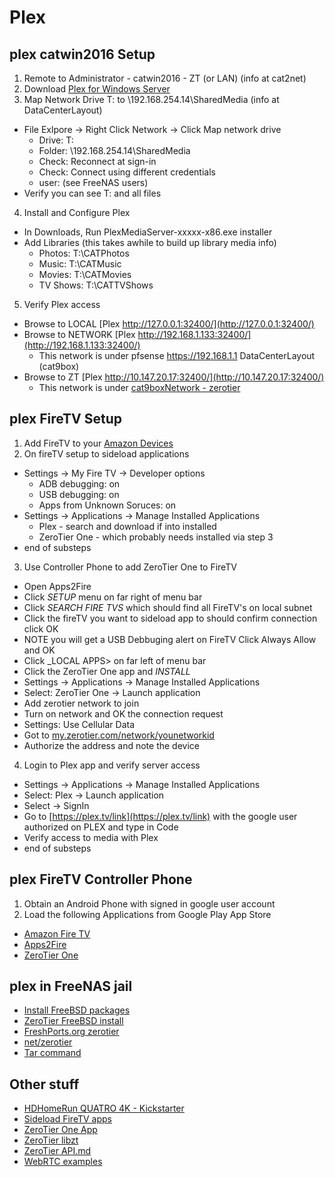 # Plex

## plex catwin2016 Setup
1. Remote to Administrator - catwin2016 - ZT (or LAN) (info at cat2net)
2. Download [Plex for Windows Server](https://www.plex.tv/media-server-downloads/)
3. Map Network Drive T: to \\192.168.254.14\SharedMedia (info at DataCenterLayout)
  - File Exlpore -> Right Click Network -> Click Map network drive
    - Drive: T:
    - Folder: \\192.168.254.14\SharedMedia
    - Check: Reconnect at sign-in
    - Check: Connect using different credentials
    - user: (see FreeNAS users)
  - Verify you can see T: and all files
4. Install and Configure Plex
  - In Downloads, Run PlexMediaServer-xxxxx-x86.exe installer
  - Add Libraries (this takes awhile to build up library media info)
    - Photos: T:\CATPhotos
    - Music: T:\CATMusic
    - Movies: T:\CATMovies
    - TV Shows: T:\CATTVShows
5. Verify Plex access
  - Browse to LOCAL [Plex http://127.0.0.1:32400/](http://127.0.0.1:32400/)
  - Browse to NETWORK [Plex http://192.168.1.133:32400/](http://192.168.1.133:32400/)
    - This network is under pfsense https://192.168.1.1 DataCenterLayout (cat9box)
  - Browse to ZT [Plex http://10.147.20.17:32400/](http://10.147.20.17:32400/)
    - This network is under [cat9boxNetwork - zerotier](https://my.zerotier.com/network/93afae596322b601)

## plex FireTV Setup
1. Add FireTV to your [Amazon Devices](https://www.amazon.com/gp/mas/your-account/myapps/yourdevices/ref=mas_ya_dv)
2. On fireTV setup to sideload applications
  - Settings -> My Fire TV -> Developer options
    - ADB debugging: on
    - USB debugging: on
    - Apps from Unknown Soruces: on
  - Settings -> Applications -> Manage Installed Applications
    - Plex - search and download if into installed
    - ZeroTier One - which probably needs installed via step 3
  - end of substeps
3. Use Controller Phone to add ZeroTier One to FireTV
  - Open Apps2Fire
  - Click _SETUP_ menu on far right of menu bar
  - Click _SEARCH FIRE TVS_ which should find all FireTV's on local subnet
  - Click the fireTV you want to sideload app to should confirm connection click OK
  - NOTE you will get a USB Debbuging alert on FireTV Click Always Allow and OK
  - Click _LOCAL APPS> on far left of menu bar
  - Click the ZeroTier One app and _INSTALL_
  - Settings -> Applications -> Manage Installed Applications
  - Select: ZeroTier One -> Launch application
  - Add zerotier network to join
  - Turn on network and OK the connection request
  - Settings: Use Cellular Data
  - Got to [my.zerotier.com/network/younetworkid](https://my.zerotier.com/network/93afae596322b601)
  - Authorize the address and note the device
4. Login to Plex app and verify server access
  - Settings -> Applications -> Manage Installed Applications
  - Select: Plex -> Launch application
  - Select -> SignIn
  - Go to [https://plex.tv/link](https://plex.tv/link) with the google user authorized on PLEX and type in Code
  - Verify access to media with Plex
  - end of substeps
  
## plex FireTV Controller Phone
1. Obtain an Android Phone with signed in google user account
2. Load the following Applications from Google Play App Store
  - [Amazon Fire TV](https://play.google.com/store/apps/details?id=com.amazon.storm.lightning.client.aosp)
  - [Apps2Fire](https://play.google.com/store/apps/details?id=mobi.koni.appstofiretv)
  - [ZeroTier One](https://play.google.com/store/apps/details?id=com.zerotier.one)


## plex in FreeNAS jail
- [Install FreeBSD packages](https://www.cyberciti.biz/faq/howto-freebsd-installing-gnu-wget-command-port/)
- [ZeroTier FreeBSD install](https://gist.github.com/dch/b36dd170209e65677d23f77c44825b5a)
- [FreshPorts.org zerotier](https://www.freshports.org/net/zerotier/)
- [net/zerotier](https://svnweb.freebsd.org/ports/head/net/zerotier/)
- [Tar command](https://www.shellhacks.com/untar-tar-gz-linux-tar-command-extract-tar-file/)

## Other stuff
- [HDHomeRun QUATRO 4K - Kickstarter](https://www.kickstarter.com/projects/1275320038/hdhomerun-atsc-30/description)
- [Sideload FireTV apps](https://www.howtogeek.com/336602/how-to-sideload-apps-on-the-fire-tv-and-fire-tv-stick/)
- [ZeroTier One App](https://play.google.com/store/apps/details?id=com.zerotier.one&hl=en_US)
- [ZeroTier libzt](https://github.com/zerotier/libzt)
- [ZeroTier API.md](https://github.com/zerotier/libzt/blob/master/API.md)
- [WebRTC examples](https://webrtc.github.io/samples/)
